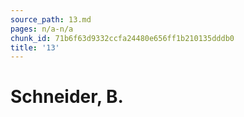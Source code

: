 ```yaml
---
source_path: 13.md
pages: n/a-n/a
chunk_id: 71b6f63d9332ccfa24480e656ff1b210135dddb0
title: '13'
---
```

# Schneider, B.

